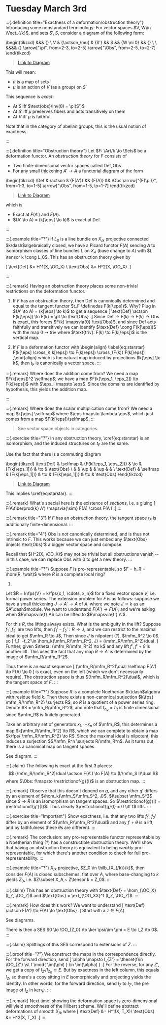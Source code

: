 # Tuesday March 3rd

:::{.definition title="Exactness of a deformation/obstruction theory"}
Introducing some nonstandard terminology:
For vector spaces $V, W\in \Vect_{/k}$, and sets $S', S$, consider a diagram of the following form:

\begin{tikzcd}
	&&& {} \\
	V & {\actson_\mu} & {S'} && S && {W \ni 0} && {} \\
	\\
	&&&& {}
	\arrow["\pi", from=2-3, to=2-5]
	\arrow["\Obs", from=2-5, to=2-7]
\end{tikzcd}

> [Link to Diagram](https://q.uiver.app/?q=WzAsOCxbMiwxLCJTJyJdLFsxLDEsIlxcYWN0c29uX1xcbXUiXSxbNCwxLCJTIl0sWzQsM10sWzYsMSwiVyBcXG5pIDAiXSxbOCwxXSxbMywwXSxbMCwxLCJWIl0sWzAsMiwiXFxwaSJdLFsyLDQsIlxcT2JzIl1d)


This will mean:

- $\pi$ is a map of sets
- $\mu$ is an action of $V$ (as a group) on $S'$

This sequence is *exact*:

- At $S$ iff $\text{obs}\inv(0) = \pi(S')$
- At $S'$ iff $\mu$ preserves fibers and acts transitively on them
- At $V$ iff $\mu$ is faithful.

Note that in the category of abelian groups, this is the usual notion of exactness.


:::

:::{.definition title="Obstruction theory"}
Let $F: \Art/k \to \Sets$ be a deformation functor.
An *obstruction theory* for $F$ consists of

- Two finite-dimensional vector spaces called $\text{Def}, \text{Obs}$
- For any small thickening $A' \to A$ a functorial diagram of the form

\begin{tikzcd}
	\Def & \actson & {F(A')} && {F(A)} && \Obs
	\arrow["{F(\pi)}", from=1-3, to=1-5]
	\arrow["\Obs", from=1-5, to=1-7]
\end{tikzcd}

> [Link to Diagram](https://q.uiver.app/?q=WzAsNSxbMCwwLCJcXERlZiJdLFsxLDAsIlxcYWN0c29uIl0sWzIsMCwiRihBJykiXSxbNCwwLCJGKEEpIl0sWzYsMCwiXFxPYnMiXSxbMiwzLCJGKFxccGkpIl0sWzMsNCwiXFxvYnMiXV0=)

which is

- Exact at $F(A')$ and $F(A)$.
- $(A' \to A) = (k[\eps] \to k)$ is exact at $\text{Def}$.

:::

:::{.example title="?"}
If $L_0$ is a line bundle on $X_{/k}$ projective connected $k\dash$algebraically closed, we have a Picard functor $F(A)$ sending $A$ to isomorphism classes of line bundles $L$ on $X_A$ (base change to $A$) with $L \tensor k \cong L_0$.
This has an obstruction theory given by

\[
\text{Def} &= H^1(X, \OO_X) \\
\text{Obs} &= H^2(X, \OO_X)
.\]


:::

:::{.remark}
Having an obstruction theory places some non-trivial restrictions on the deformation functor.

1. If $F$ has an obstruction theory, then $\text{Def}$ is canonically determined and equal to the tangent functor $t_F \definedas F(k[\eps])$. 
  Why? 
  Plug in $(A' \to A) = (k[\eps] \to k)$ to get a sequence 
  \[
  \text{Def} \actson F(k[\eps]) \to F(k) = \pt \to \text{Obs}
  .\]
  Since $\text{Def} \to F(k) \to F(k) \to \text{Obs}$ is exact, this forces $F(k) \mapsvia{0} \text{Obs}$, and since $\text{Def}$ acts faithfully and transitively we can identify $\text{Def} \cong F(k[\eps])$ with the map $0 \mapsto \text{triv}$ where $\text{triv}: F(k) \to F(k[\eps])$ is the vertical map.

2. If $F$ is a deformation functor with 
\begin{align}
\label{eq:starstar}
F(k[\eps] \cross_K k[\eps]) \to F(k[\eps]) \cross_{F(k)} F(k[\eps])
,\end{align}
  which is the natural map induced by projections $k[\eps] \to k$, then $t_F$ is canonically a vector space. 
:::

:::{.remark}
Where does the addition come from? 
We need a map $F(k[\eps])^2 \selfmap$; we have a map $F(k[\eps_1, \eps_2]) \to F(k[\eps])$ with $\eps_i \mapsto \eps$.
Since the domains are identified by hypothesis, this yields the addition map.

:::

:::{.remark}
Where does the scalar multiplication come from?
We need a map $k[\eps] \selfmap$ where $\eps \mapsto \lambda \eps$, which just comes from a map $F(k[\eps])\selfmap$.
:::

> See vector space objects in categories.

:::{.exercise title="?"}
In any obstruction theory, \cref{eq:starstar} is an isomorphism, and the induced structures on $t_F$ are the same.

Use the fact that there is a commuting diagram

\begin{tikzcd}
\text{Def} & \selfmap & {F(k[\eps_1, \eps_2])} & \to  & {F(k[\eps_1])} & \to  & \text{Obs} \\
          &          & \up                    &      & \up            &      &            \\
\text{Def} & \selfmap & {F(k[\eps_1])}         & \to  & {F(k[\eps_1])} & \to  & \text{Obs}
\end{tikzcd}

> [Link to Diagram](https://tikzcd.yichuanshen.de/#N4Igdg9gJgpgziAXAbVABwnAlgFyxMJZABgBpiBdUkANwEMAbAVxiRAB12cYAPHYACIwAZgF8Qo0uky58hFAEZyVWoxZtOcGA2EBbOmglSQGbHgJEATMur1mrRCABiACgDWyTjDRwA+koACLx9fSwoASiNpMzkiAGYbVXsNLggAqJMZc3lkABZEu3VHVw9gvwUIjNNZCxQAVgK1Bw5U9MlompyANkbkx05uPmAAeQAjOHF2zJja5B6w2yaUwf4xiaqs2JR8haSi53dPdm9yyqnq7KIG3cLmgbSNmZzrG6Xiw7L-M+MLreQlV59FpaHT6QznTazMiA-YDXj8IRiR6deKkGF3VrIy4oawVRZAzhMcE-SE5fJ4vYYokSFQwKAAc3gRAooiAA)


This implies \cref{eq:starstar}.
:::

:::{.remark}
What's special here is the existence of *sections*, i.e. a gluing 
\[
F(A\fiberprod{k} A') \mapsvia{\sim} F(A) \cross F(A')
.\]
:::

:::{.remark title="3"}
If $F$ has an obstruction theory, the tangent space $t_F$ is additionally finite-dimensional.
:::

:::{.remark title="4"}
$\text{Obs}$ is *not* canonically determined, and is thus not intrinsic to $F$.
This works because we can just embed any $\text{Obs} \injects \text{Obs}'$ a bigger vector space and compose.
    
Recall that $H^2(X, \OO_X)$ may not be trivial but all obstructions vanish -- in this case, we can replace $\text{Obs}$ with $0$ to get a new theory.
:::

:::{.example title="?"}
Suppose $F$ is pro-representable, so $F = h_R = \hom(R, \wait)$ where $R$ is a complete local ring?

1. 
Let $R = k\fps{V} = k\fps{x_1, \cdots, x_n}$ for a fixed vector space $V$, i.e. formal power series.
The extension problem for $F$ is as follows:
suppose we have a small thickening $J \to A' \to A$ of $A$, where we note $J \cong k$ as an $A'\dash$module.
We want to understand $F(A') \to F(A)$, and we're asking when $R\mapsvia{f} A$ can be lifted to $R\mapsvia{f'} A'$.

For this $R$, the lifting always exists. What is the ambiguity in the lift?
Suppose $f_1', f_2'$ are two lifts, then $f_1' - f_2': R\to J$, and we can restrict to the maximal ideal to get $\mfm_R \to J$,
Then since $J$ is nilpotent (?), $\mfm_R^2 \to 0$, so 
\[
f_1' -f_2'\in \hom_k(\mfm_R/\mfm_R^2, J) = (\mfm_R/\mfm_R^2)\dual
.\]
Further, given $\theta: (\mfm_R/\mfm_R^2) \to k$ and any lift $f'$, $f' + \theta$ is another lift.
This uses the fact that any map $R \to A'$ is determined by the image of $\mfm_R/\mfm_R^2$.

Thus there is an exact sequence 
\[
(\mfm_R/\mfm_R^2)\dual \selfmap F(A') \to F(A) \to 0
\]
is exact, even on the left (which we don't necessarily require).
The obstruction space is thus $(\mfm_R/mfm_R^2)\dual$, which is the tangent space of $F$.
:::

:::{.example title="?"}
Suppose $R$ is a complete Noetherian $k\dash$algebra with residue field $k$.
Then there exists a non-canonical surjection $k\fps{ \mfm_R/\mfm_R^2} \surjects R$, so $R$ is a quotient of a power series ring.
Denote $S = \mfm_R/\mfm_R^2$, and note that $t_{h_R} = t_R$ is finite dimensional since $\mfm_R$ is finitely generated.

Take an arbitrary set of generators $x_1, \cdots x_n$ of $\mfm_R$, this determines a map $k[\mfm_R/\mfm_R^2] \to R$, which we can complete to obtain a map $k\fps{ \mfm_R/\mfm_R^2} \to R$.
Since the maximal ideal is nilpotent, this induces a surjection $S/\mfm_R^n \surjects R/\mfm_R^n$.
As it turns out, there is a canonical map on tangent spaces.

See diagram.
:::

:::{.claim}
The following is exact at the first 3 places:
$$
(\mfm_R/\mfm_R^2)\dual \actson F(A') \to F(A) \to (I/\mfm_S I)\dual
$$
where $\Obs: f\mapsto \restrictionof{g}{I}$ is an obstruction map.
:::

:::{.remark}
Observe that this doesn't depend on $g$, and any other $g'$ differs by an element of $\hom_k(\mfm_S/\mfm_S^2, J)$.
$I\subset \mfm_S^2$ since $S \to R$ is an isomorphism on tangent spaces.
So $\restrictionof{g}{I} = \restrictionof{g'}{I}$.
Thus clearly $\restrictionof{g}{I} = 0 \iff f$ lifts.
:::

:::{.exercise title="Important"}
Show exactness, i.e. that any two lifts $f_1', f_2'$ differ by an element of $(\mfm_R/\mfm_R^2)\dual$ and any $f' + \theta$ is a lift, and by faithfulness these $\theta$s are different.
:::

:::{.remark}
The conclusion:
any pro-representable functor representable by a Noetherian thing (?) has a constructible obstruction theory.
We'll show that having an obstruction theory is equivalent to being *weakly* pro-representable, for which there's another condition to check for full pro-representability.
:::

:::{.example title="?"}
$X_{/k}$ projective, $Z_0 \in \hilb_{X_{/k}}(k)$, then consider $F(A)$ is closed subschemes, flat over $A$, where base-changing to $k$ yields $Z_0$, i.e. $Z\subset X_A,~ Z\tensor k = Z_0$.
:::

:::{.claim}
This has an obstruction theory with $\text{Def} = \hom_{\OO_X}(I_Z, \OO_Z)$ and $\text{Obs} = \ext_{\OO_XX}^1 (I_Z, \OO_Z)$.
:::

:::{.remark}
How does this work? 
We want to understand 
\[
\text{Def} \actson F(A') \to F(A) \to \text{Obs}
.\]
Start with a $z\in F(A)$

See diagrams.

There is then a SES $0 \to \OO_{Z_0} \to \ker \psi/\im \phi = E \to I_Z \to 0$.
:::

:::{.claim}
Splittings of this SES correspond to extensions of $Z$.
:::

:::{.proof title="?"}
We construct the maps in the correspondence directly.
For the forward direction, send 
\[
\alpha \mapsto I_{Z'} = \theset{f\in \OO_{Z'} \st f \mod{ \im(\phi) } \in \im(\alpha) }
.\]
For the reverse, for any $Z'$, we get a copy of $I_{Z'} / I_{Z_0} \subset E$.
But by exactness in the left column, this equals $I_Z$, so there's a copy sitting in $E$ isomorphically and projecting yields the identity.
In other words, for the forward direction, send $I_Z$ to $I_{Z'}$, the pre image of $I_Z$ in $\ker \psi$.
:::

:::{.remark}
Next time: showing the deformation space is zero-dimensional will yield smoothness of the Hilbert scheme.
We'll define abstract deformations of smooth $X_{/k}$ where 
\[
\text{Def} &= H^1(X, T_X)\\
\text{Obs} &= H^2(X, T_X)
.\]
:::
